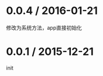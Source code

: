 0.0.4 / 2016-01-21
==================

修改为系统方法，app直接初始化


0.0.1 / 2015-12-21
==================

init